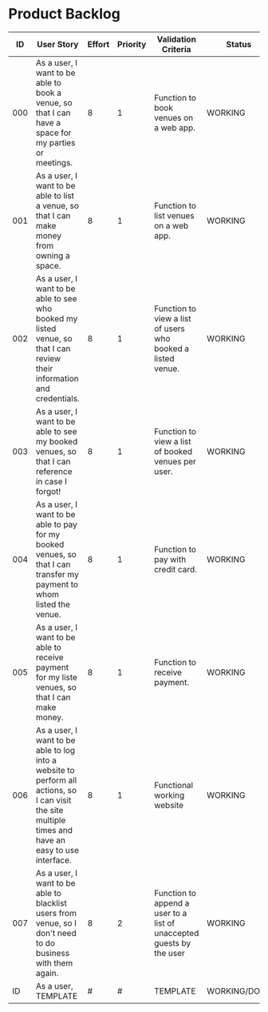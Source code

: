 # Product Backlog

| ID | User Story | Effort | Priority | Validation Criteria | Status |
|----|------------|--------|----------|---------------------|--------|
| 000 | As a user, I want to be able to book a venue, so that I can have a space for my parties or meetings. | 8 | 1 | Function to book venues on a web app. | WORKING |
| 001 | As a user, I want to be able to list a venue, so that I can make money from owning a space. | 8 | 1 | Function to list venues on a web app. | WORKING |
| 002 | As a user, I want to be able to see who booked my listed venue, so that I can review their information and credentials. | 8 | 1 | Function to view a list of users who booked a listed venue. | WORKING |
| 003 | As a user, I want to be able to see my booked venues, so that I can reference in case I forgot! | 8 | 1 | Function to view a list of booked venues per user. | WORKING |
| 004 | As a user, I want to be able to pay for my booked venues, so that I can transfer my payment to whom listed the venue. | 8 | 1 | Function to pay with credit card. | WORKING |
| 005 | As a user, I want to be able to receive payment for my liste venues, so that I can make money. | 8 | 1 | Function to receive payment. | WORKING |
| 006 | As a user, I want to be able to log into a website to perform all actions, so I can visit the site multiple times and have an easy to use interface. | 8 | 1 | Functional working website | WORKING |
| 007 | As a user, I want to be able to blacklist users from venue, so I don't need to do business with them again. | 8 | 2 | Function to append a user to a list of unaccepted guests by the user | WORKING|
| ID | As a user, TEMPLATE | # | # | TEMPLATE | WORKING/DONE |
